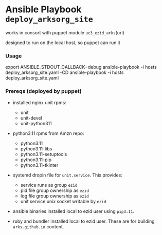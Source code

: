 Ansible Playbook `deploy_arksorg_site`
=====================================

works in consort with puppet module `uc3_ezid_arks`(url)

designed to run on the local host, so puppet can run it


### Usage

   export ANSIBLE_STDOUT_CALLBACK=debug
   ansible-playbook -i hosts deploy_arksorg_site.yaml -CD
   ansible-playbook -i hosts deploy_arksorg_site.yaml



### Prereqs (deployed by puppet)

- installed nginx unit rpms:
  - unit
  - unit-devel
  - unit-python311

- python3.11 rpms from Amzn repo:
  - python3.11
  - python3.11-libs
  - python3.11-setuptools
  - python3.11-pip
  - python3.11-tkinter

- systemd dropin file for `unit.service`.  This provides:
  - service runs as group `ezid`
  - pid file group ownership as `ezid`
  - log file group ownership as `ezid`
  - unit service unix socket writable by `ezid`

- ansible binaries installed local to ezid user using `pip3.11`.

- ruby and bundler installed local to ezid user.  These are for building `arks.github.io` content.




